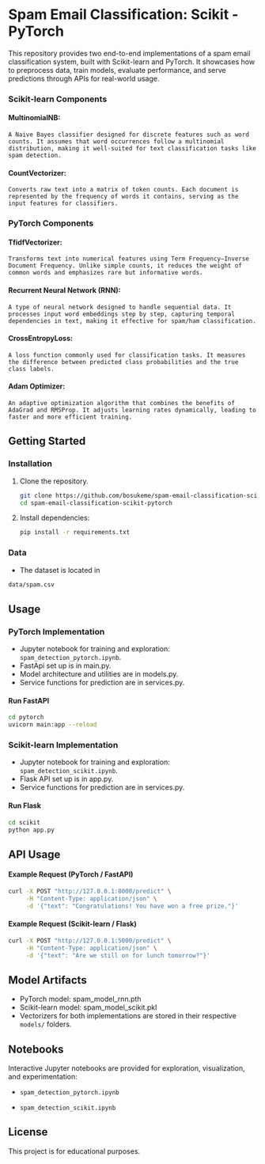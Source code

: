 # Spam Email Classification: Scikit - PyTorch

This repository provides two end-to-end implementations of a spam email classification system, built with Scikit-learn and PyTorch. It showcases how to preprocess data, train models, evaluate performance, and serve predictions through APIs for real-world usage.

### Scikit-learn Components

#### MultinomialNB:

    A Naive Bayes classifier designed for discrete features such as word counts. It assumes that word occurrences follow a multinomial distribution, making it well-suited for text classification tasks like spam detection.

#### CountVectorizer:

    Converts raw text into a matrix of token counts. Each document is represented by the frequency of words it contains, serving as the input features for classifiers.

### PyTorch Components

#### TfidfVectorizer:

    Transforms text into numerical features using Term Frequency–Inverse Document Frequency. Unlike simple counts, it reduces the weight of common words and emphasizes rare but informative words.

#### Recurrent Neural Network (RNN):

    A type of neural network designed to handle sequential data. It processes input word embeddings step by step, capturing temporal dependencies in text, making it effective for spam/ham classification.

#### CrossEntropyLoss:

    A loss function commonly used for classification tasks. It measures the difference between predicted class probabilities and the true class labels.

#### Adam Optimizer:

    An adaptive optimization algorithm that combines the benefits of AdaGrad and RMSProp. It adjusts learning rates dynamically, leading to faster and more efficient training.

## Getting Started

### Installation

1. Clone the repository.
   ```sh
   git clone https://github.com/bosukeme/spam-email-classification-scikit-pytorch.git
   cd spam-email-classification-scikit-pytorch
   ```
2. Install dependencies:
   ```sh
   pip install -r requirements.txt
   ```

### Data

- The dataset is located in

```sh
data/spam.csv

```

## Usage

### PyTorch Implementation

- Jupyter notebook for training and exploration: `spam_detection_pytorch.ipynb`.
- FastApi set up is in main.py.
- Model architecture and utilities are in models.py.
- Service functions for prediction are in services.py.

#### Run FastAPI

```sh
cd pytorch
uvicorn main:app --reload
```

### Scikit-learn Implementation

- Jupyter notebook for training and exploration: `spam_detection_scikit.ipynb`.
- Flask API set up is in app.py.
- Service functions for prediction are in services.py.

#### Run Flask

```sh
cd scikit
python app.py
```

## API Usage

#### Example Request (PyTorch / FastAPI)

```sh
curl -X POST "http://127.0.0.1:8000/predict" \
     -H "Content-Type: application/json" \
     -d '{"text": "Congratulations! You have won a free prize."}'
```

#### Example Request (Scikit-learn / Flask)

```sh
curl -X POST "http://127.0.0.1:5000/predict" \
     -H "Content-Type: application/json" \
     -d '{"text": "Are we still on for lunch tomorrow?"}'

```

## Model Artifacts

- PyTorch model: spam_model_rnn.pth
- Scikit-learn model: spam_model_scikit.pkl
- Vectorizers for both implementations are stored in their respective `models/` folders.

## Notebooks

Interactive Jupyter notebooks are provided for exploration, visualization, and experimentation:

- `spam_detection_pytorch.ipynb`

- `spam_detection_scikit.ipynb`

## License

This project is for educational purposes.

